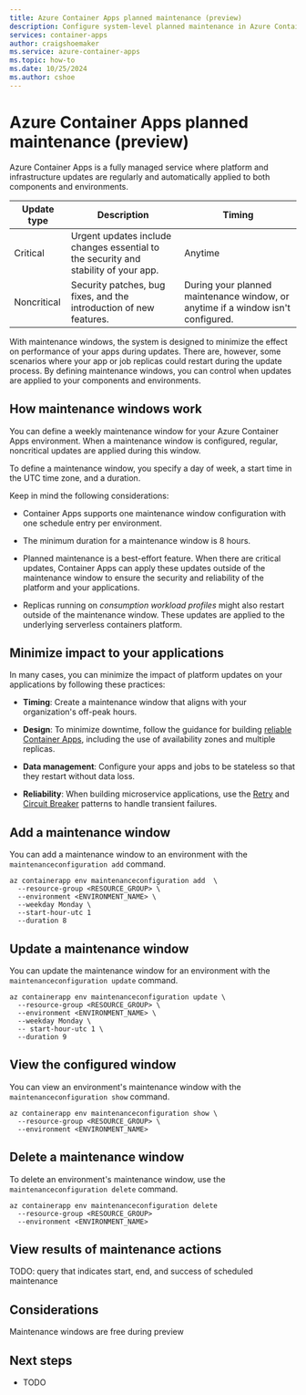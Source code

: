 ```yaml
---
title: Azure Container Apps planned maintenance (preview)
description: Configure system-level planned maintenance in Azure Container Apps
services: container-apps
author: craigshoemaker
ms.service: azure-container-apps
ms.topic: how-to
ms.date: 10/25/2024
ms.author: cshoe
---
```


# Azure Container Apps planned maintenance (preview)

Azure Container Apps is a fully managed service where platform and infrastructure updates are regularly and automatically applied to both components and environments.

| Update type | Description | Timing |
|---|---|---|
| Critical | Urgent updates include changes essential to the security and stability of your app. | Anytime |
| Noncritical | Security patches, bug fixes, and the introduction of new features. | During your planned maintenance window, or anytime if a window isn't configured. |

With maintenance windows, the system is designed to minimize the effect on performance of your apps during updates. There are, however, some scenarios where your app or job replicas could restart during the update process. By defining maintenance windows, you can control when updates are applied to your components and environments.

## How maintenance windows work

You can define a weekly maintenance window for your Azure Container Apps environment. When a maintenance window is configured, regular, noncritical updates are applied during this window.

To define a maintenance window, you specify a day of week, a start time in the UTC time zone, and a duration.

Keep in mind the following considerations:

* Container Apps supports one maintenance window configuration with one schedule entry per environment.

* The minimum duration for a maintenance window is 8 hours.

* Planned maintenance is a best-effort feature. When there are critical updates, Container Apps can apply these updates outside of the maintenance window to ensure the security and reliability of the platform and your applications.

* Replicas running on *consumption workload profiles* might also restart outside of the maintenance window. These updates are applied to the underlying serverless containers platform.

## Minimize impact to your applications

In many cases, you can minimize the impact of platform updates on your applications by following these practices:

* **Timing**: Create a maintenance window that aligns with your organization's off-peak hours.

* **Design**: To minimize downtime, follow the guidance for building [reliable Container Apps](/azure/reliability/reliability-azure-container-apps?tabs=azure-cli), including the use of availability zones and multiple replicas.

* **Data management**: Configure your apps and jobs to be stateless so that they restart without data loss.

* **Reliability**: When building microservice applications, use the [Retry](/azure/architecture/patterns/retry) and [Circuit Breaker](/azure/architecture/patterns/circuit-breaker) patterns to handle transient failures.

## Add a maintenance window

You can add a maintenance window to an environment with the `maintenanceconfiguration add` command.

```azurecli
az containerapp env maintenanceconfiguration add  \
  --resource-group <RESOURCE_GROUP> \
  --environment <ENVIRONMENT_NAME> \
  --weekday Monday \
  --start-hour-utc 1  
  --duration 8 
```

## Update a maintenance window

You can update the maintenance window for an environment with the `maintenanceconfiguration update` command.

```azurecli
az containerapp env maintenanceconfiguration update \
  --resource-group <RESOURCE_GROUP> \
  --environment <ENVIRONMENT_NAME> \ 
  --weekday Monday \
  -- start-hour-utc 1 \
  --duration 9 
```

## View the configured window

You can view an environment's maintenance window with the `maintenanceconfiguration show` command.

```azurecli
az containerapp env maintenanceconfiguration show \
  --resource-group <RESOURCE_GROUP> \
  --environment <ENVIRONMENT_NAME>
```

## Delete a maintenance window

To delete an environment's maintenance window, use the `maintenanceconfiguration delete` command.

```azurecli
az containerapp env maintenanceconfiguration delete 
  --resource-group <RESOURCE_GROUP>  
  --environment <ENVIRONMENT_NAME>
```

## View results of maintenance actions

TODO: query that indicates start, end, and success of scheduled maintenance

## Considerations

Maintenance windows are free during preview

## Next steps

* TODO

